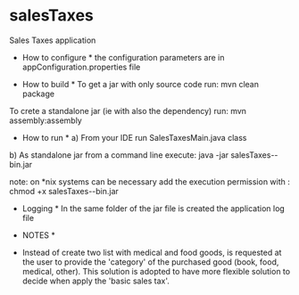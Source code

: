 # salesTaxes
Sales Taxes application

* How to configure *
the configuration parameters are in appConfiguration.properties file 


* How to build *
To get a jar with only source code run:
mvn clean package

To crete a standalone jar (ie with also the dependency) run:
mvn assembly:assembly


* How to run *
a) From your IDE run SalesTaxesMain.java class

b) As standalone jar
from a command line execute:
java -jar salesTaxes-<version>-bin.jar

note: on *nix systems can be necessary add the execution permission with : 
chmod +x salesTaxes-<version>-bin.jar 


* Logging *
In the same folder of the jar file is created the application log file


* NOTES *
- Instead of create two list with medical and food goods, is requested at the user to provide the 'category' of the purchased good (book, food, medical, other).
This solution is adopted to have more flexible solution to decide when apply the 'basic sales tax'.
